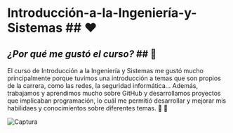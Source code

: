 # **Introducción-a-la-Ingeniería-y-Sistemas** ## :heart:

## *¿Por qué me gustó el curso?* ## :thinking:

El curso de Introducción a la Ingeniería y Sistemas me gustó mucho principalmente porque tuvimos una introducción a temas que son propios de la carrera, como las redes, la seguridad informática... Además, trabajamos y aprendimos mucho sobre GitHub y desarrollamos proyectos que implicaban programación, lo cuál me permitió desarrollar y mejorar mis habilidaes y conocimientos sobre diferentes temas. :muscle: :brain:

![Captura](https://www.galileo.edu/fisicc/files/2020/06/preview_video_fisicc-compressor.jpg)

